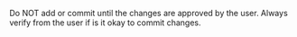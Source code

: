 Do NOT add or commit until the changes are approved by the user. Always verify from the user if is it okay to commit changes.
